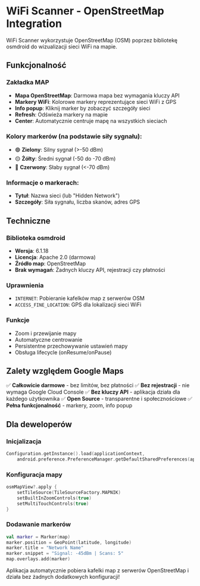 # WiFi Scanner - OpenStreetMap Integration

WiFi Scanner wykorzystuje OpenStreetMap (OSM) poprzez bibliotekę osmdroid do wizualizacji sieci WiFi na mapie.

## Funkcjonalność

### Zakładka MAP
- **Mapa OpenStreetMap**: Darmowa mapa bez wymagania kluczy API
- **Markery WiFi**: Kolorowe markery reprezentujące sieci WiFi z GPS
- **Info popup**: Kliknij marker by zobaczyć szczegóły sieci
- **Refresh**: Odświeża markery na mapie
- **Center**: Automatycznie centruje mapę na wszystkich sieciach

### Kolory markerów (na podstawie siły sygnału):
- 🟢 **Zielony**: Silny sygnał (>-50 dBm)
- 🟡 **Żółty**: Średni sygnał (-50 do -70 dBm) 
- 🔴 **Czerwony**: Słaby sygnał (<-70 dBm)

### Informacje o markerach:
- **Tytuł**: Nazwa sieci (lub "Hidden Network")
- **Szczegóły**: Siła sygnału, liczba skanów, adres GPS

## Techniczne

### Biblioteka osmdroid
- **Wersja**: 6.1.18
- **Licencja**: Apache 2.0 (darmowa)
- **Źródło map**: OpenStreetMap
- **Brak wymagań**: Żadnych kluczy API, rejestracji czy płatności

### Uprawnienia
- `INTERNET`: Pobieranie kafelków map z serwerów OSM
- `ACCESS_FINE_LOCATION`: GPS dla lokalizacji sieci WiFi

### Funkcje
- Zoom i przewijanie mapy
- Automatyczne centrowanie
- Persistentne przechowywanie ustawień mapy
- Obsługa lifecycle (onResume/onPause)

## Zalety względem Google Maps

✅ **Całkowicie darmowe** - bez limitów, bez płatności
✅ **Bez rejestracji** - nie wymaga Google Cloud Console
✅ **Bez kluczy API** - aplikacja działa dla każdego użytkownika
✅ **Open Source** - transparentne i społecznościowe
✅ **Pełna funkcjonalność** - markery, zoom, info popup

## Dla deweloperów

### Inicjalizacja
```kotlin
Configuration.getInstance().load(applicationContext, 
    android.preference.PreferenceManager.getDefaultSharedPreferences(applicationContext))
```

### Konfiguracja mapy
```kotlin
osmMapView?.apply {
    setTileSource(TileSourceFactory.MAPNIK)
    setBuiltInZoomControls(true)
    setMultiTouchControls(true)
}
```

### Dodawanie markerów
```kotlin
val marker = Marker(map)
marker.position = GeoPoint(latitude, longitude)
marker.title = "Network Name"
marker.snippet = "Signal: -45dBm | Scans: 5"
map.overlays.add(marker)
```

Aplikacja automatycznie pobiera kafelki map z serwerów OpenStreetMap i działa bez żadnych dodatkowych konfiguracji!
